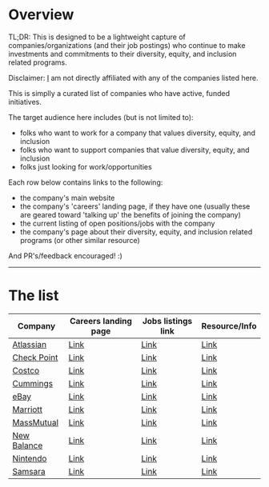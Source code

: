 # Overview

TL;DR: This is designed to be a lightweight capture of companies/organizations (and their job postings) who continue to make investments and commitments to their diversity, equity, and inclusion related programs.

Disclaimer: [I](https://github.com/pbarry25) am not directly affiliated with any of the companies listed here.

This is simplly a curated list of companies who have active, funded initiatives.

The target audience here includes (but is not limited to):

* folks who want to work for a company that values diversity, equity, and inclusion
* folks who want to support companies that value diversity, equity, and inclusion
* folks just looking for work/opportunities

Each row below contains links to the following:

* the company's main website
* the company's 'careers' landing page, if they have one (usually these are geared toward 'talking up' the benefits of joining the company)
* the current listing of open positions/jobs with the company
* the company's page about their diversity, equity, and inclusion related programs (or other similar resource)

And PR's/feedback encouraged! :)

---

# The list

| Company | Careers landing page | Jobs listings link | Resource/Info |
|---|---|---|---|
| [Atlassian](https://www.atlassian.com/) | [Link](https://www.atlassian.com/company/careers) | [Link](https://www.atlassian.com/company/careers/all-jobs) | [Link](https://www.atlassian.com/company/careers/diversity) |
| [Check Point](https://www.checkpoint.com/) | [Link](https://www.checkpoint.com/careers/) | [Link](https://careers.checkpoint.com/index.php?module=cpcareers&a=search&q=) | [Link](https://www.checkpoint.com/careers/#dei) |
| [Costco](https://www.costco.com/) | [Link](https://www.costco.com/careers.html) | [Link](https://cta.cadienttalent.com/index.jsp?locale=en_US&APPLICATIONNAME=CostcoNonReqExt) | [Link](https://materials.proxyvote.com/Approved/22160K/20241115/NPS_591967/INDEX.HTML?page=36) |
| [Cummings](https://www.cummins.com/) | [Link](https://www.cummins.com/careers/paths) | [Link](https://cummins.jobs/) | [Link](https://www.cummins.com/careers/diversity-equity-inclusion) |
| [eBay](https://www.ebay.com/) | [Link](https://jobs.ebayinc.com/us/en) | [Link](https://jobs.ebayinc.com/us/en/search-results) | [Link](https://www.ebayinc.com/company/diversity-inclusion-belonging/) |
| [Marriott](https://www.marriott.com/) | [Link](https://careers.marriott.com/) | [Link](https://careers.marriott.com/jobs) | [Link](https://fortune.com/article/marriott-ceo-best-companies-work-for-interview/) |
| [MassMutual](https://www.massmutual.com/) | [Link](https://www.massmutual.com/about-us/careers) | [Link](https://careers.massmutual.com/search-jobs) |[Link](https://www.massmutual.com/sustainability/diversity-equity-and-inclusion) |
| [New Balance](https://www.newbalance.com/) | [Link](https://jobs.newbalance.com/global/en) | [Link](https://jobs.newbalance.com/global/en/search-results) | [Link](https://jobs.newbalance.com/global/en/dei) |
| [Nintendo](https://www.nintendo.com) | [Link](https://careers.nintendo.com/) | [Link](https://careers.nintendo.com/job-openings) | [Link](https://careers.nintendo.com/diversity-equity-and-inclusion/) |
| [Samsara](https://samsara.com/) | [Link](https://samsara.com/company/careers) | [Link](https://samsara.com/company/careers/roles) | [Link](https://samsara.com/company/belonging) |
